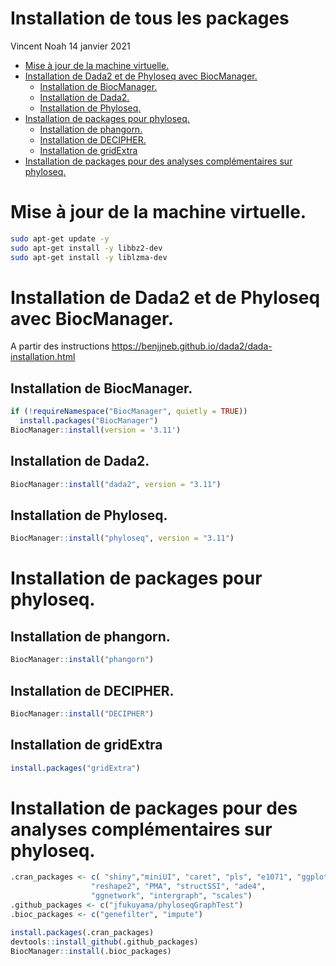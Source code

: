 Installation de tous les packages
================
Vincent Noah
14 janvier 2021

  - [Mise à jour de la machine
    virtuelle.](#mise-à-jour-de-la-machine-virtuelle.)
  - [Installation de Dada2 et de Phyloseq avec
    BiocManager.](#installation-de-dada2-et-de-phyloseq-avec-biocmanager.)
      - [Installation de BiocManager.](#installation-de-biocmanager.)
      - [Installation de Dada2.](#installation-de-dada2.)
      - [Installation de Phyloseq.](#installation-de-phyloseq.)
  - [Installation de packages pour
    phyloseq.](#installation-de-packages-pour-phyloseq.)
      - [Installation de phangorn.](#installation-de-phangorn.)
      - [Installation de DECIPHER.](#installation-de-decipher.)
      - [Installation de gridExtra](#installation-de-gridextra)
  - [Installation de packages pour des analyses complémentaires sur
    phyloseq.](#installation-de-packages-pour-des-analyses-complémentaires-sur-phyloseq.)

# Mise à jour de la machine virtuelle.

``` bash
sudo apt-get update -y 
sudo apt-get install -y libbz2-dev
sudo apt-get install -y liblzma-dev
```

# Installation de Dada2 et de Phyloseq avec BiocManager.

A partir des instructions
<https://benjjneb.github.io/dada2/dada-installation.html>

## Installation de BiocManager.

``` r
if (!requireNamespace("BiocManager", quietly = TRUE))
  install.packages("BiocManager")
BiocManager::install(version = '3.11')
```

## Installation de Dada2.

``` r
BiocManager::install("dada2", version = "3.11")
```

## Installation de Phyloseq.

``` r
BiocManager::install("phyloseq", version = "3.11")
```

# Installation de packages pour phyloseq.

## Installation de phangorn.

``` r
BiocManager::install("phangorn")
```

## Installation de DECIPHER.

``` r
BiocManager::install("DECIPHER")
```

## Installation de gridExtra

``` r
install.packages("gridExtra")
```

# Installation de packages pour des analyses complémentaires sur phyloseq.

``` r
.cran_packages <- c( "shiny","miniUI", "caret", "pls", "e1071", "ggplot2", "randomForest", "dplyr", "ggrepel", "nlme", "devtools",
                  "reshape2", "PMA", "structSSI", "ade4",
                  "ggnetwork", "intergraph", "scales")
.github_packages <- c("jfukuyama/phyloseqGraphTest")
.bioc_packages <- c("genefilter", "impute")
```

``` r
install.packages(.cran_packages)
devtools::install_github(.github_packages)
BiocManager::install(.bioc_packages)                        
```
